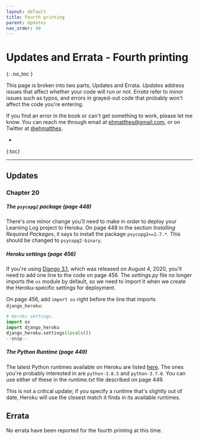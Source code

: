 ```yaml
---
layout: default
title: Fourth printing
parent: Updates
nav_order: 40
---
```


# Updates and Errata - Fourth printing
{: .no_toc }

This page is broken into two parts, Updates and Errata. *Updates* address issues that affect whether your code will run or not. *Errata* refer to minor issues such as typos, and errors in grayed-out code that probably won't affect the code you're entering.

If you find an error in the book or can't get something to work, please let me know. You can reach me through email at ehmatthes@gmail.com, or on Twitter at [@ehmatthes](https://twitter.com/ehmatthes).

* 
{:toc}

---

## Updates

### Chapter 20

##### The `psycopg2` package (page 448)

There's one minor change you'll need to make in order to deploy your Learning Log project to Heroku. On page 448 in the section *Installing Required Packages*, it says to install the package `psycopg2==2.7.*`. This should be changed to `psycopg2-binary`.

##### Heroku settings (page 456)

If you're using [Django 3.1](../django3_1), which was released on August 4, 2020, you'll need to add one line to the code on page 456. The *settings.py* file no longer imports the `os` module by default, so we need to import it when we create the Heroku-specific settings for deployment.

On page 456, add `import os` right before the line that imports `django_heroku`:

```python
# Heroku settings.
import os
import django_heroku
django_heroku.settings(locals())
--snip--
```

##### The Python Runtime (page 449)

The latest Python runtimes available on Heroku are listed [here](https://devcenter.heroku.com/articles/python-support#specifying-a-python-version). The ones you're probably interested in are `python-3.8.5` and `python-3.7.8`. You can use either of these in the *runtime.txt* file described on page 449.

This is not a critical update; if you specify a runtime that's slightly out of date, Heroku will use the closest match it finds in its available runtimes.

## Errata

No errata have been reported for the fourth printing at this time.